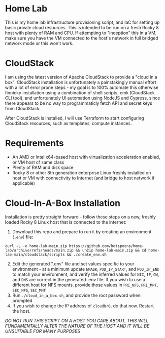 # Home Lab
This is my home lab infrastructure provisioning script, and IaC for setting up basic private cloud resources. This 
is intended to be run on a fresh Rocky 8 host with plenty of RAM and CPU. If attempting to "inception" this in a VM, 
make sure you have the VM connected to the host's network in full bridged network mode or this won't work.

# CloudStack
I am using the latest version of Apache CloudStack to provide a "cloud in a box". CloudStack installation is 
unfortunately a painstakingly manual effort with a lot of error prone steps - my goal is to 100% automate this 
otherwise finnicky installation using a combination of shell scripts, cmk (CloudStack CLI tool), and unfortunately 
UI automation using NodeJS and Cypress, since there appears to be no way to programmaticly fetch API and secret keys 
from CloudStack.

After CloudStack is installed, I will use Terraform to start configuring CloudStack resources, such as templates,
compute instances.

# Requirements
- An AMD or Intel x64-based host with virtualization acceleration enabled, or VM host of same class
- Plenty of RAM and disk space
- Rocky 8 or other 8th generation enterprise Linux freshly installed on host or VM with connectivity to Internet (and bridge to host network if applicable)

# Cloud-In-A-Box Installation
Installation is pretty straight forward - follow these steps on a new, freshly loaded Rocky 8 Linux host
that is connected to the internet:

1. Download this repo and prepare to run it by creating an environment (`.env`) file:

```shell
curl -L -o home-lab-main.zip https://github.com/hotspoons/home-lab/archive/refs/heads/main.zip && unzip home-lab-main.zip && cd home-lab-main/cloudstack/scripts && ./create_env.sh
```

2. Edit the generated ".env" file and set values specific to your environment - at a minimum
update `NMASK`, `POD_IP_START`, and `POD_IP_END` to match your environment, and verify the inferred values for 
`NIC`, `IP`, `GW`, and `DNS` are correct in the generated .env file. If you wish to use a different host for NFS mounts, 
provide those values in `PRI_NFS`, `PRI_MNT`, `SEC_NFS`, `SEC_MNT`
3. Run `./cloud_in_a_box.sh`, and provide the root password when prompted
4. If you wish to change the IP address of `cloudbr0`, do that now. Restart the host.

*DO NOT RUN THIS SCRIPT ON A HOST YOU CARE ABOUT, THIS WILL FUNDAMENTALLY ALTER THE NATURE OF THE HOST AND IT WILL BE UNSUITABLE FOR MANY PURPOSES*